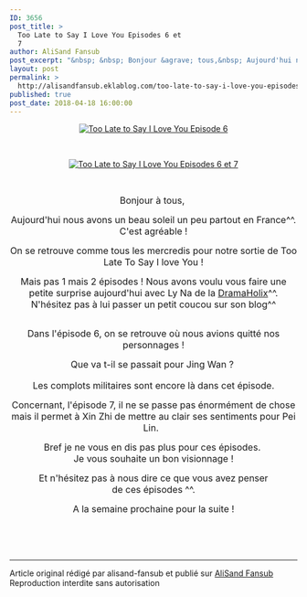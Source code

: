```yaml
---
ID: 3656
post_title: >
  Too Late to Say I Love You Episodes 6 et
  7
author: AliSand Fansub
post_excerpt: "&nbsp; &nbsp; Bonjour &agrave; tous,&nbsp; Aujourd'hui nous avons un beau soleil un peu partout en France^^. C'est agr&eacute;able ! On se retrouve comme tous les mercredis pour notre sortie de Too Late To Say I love You ! Mais pas 1 mais 2 &eacute;pisodes ! Nous avons voulu vous faire une petite surprise aujourd'hui avec Ly Na..."
layout: post
permalink: >
  http://alisandfansub.eklablog.com/too-late-to-say-i-love-you-episodes-6-et-7-a142654358
published: true
post_date: 2018-04-18 16:00:00
---
```

<p style="text-align: center;"><a href="http://ekladata.com/nIGa0f7NXZpEhUfxbO6hS0nJeYE.png"><img src="https://united-subs.dearclouds.com/wp-content/uploads/2018/04/d1d58edd3f035a33aecb8296be98c193.jpg" alt="Too Late to Say I Love You Episode 6"/></a></p>
<p style="text-align: center;">&nbsp;</p>
<p style="text-align: center;"><a href="http://ekladata.com/iYytRjhBRRApkSWVCY2yhHzdf1A.png"><img src="http://ekladata.com/iYytRjhBRRApkSWVCY2yhHzdf1A@500x281.png" alt="Too Late to Say I Love You Episodes 6 et 7"/></a></p>
<p style="text-align: center;">&nbsp;</p>
<p style="text-align: center;"><span style="font-size: 12pt;">Bonjour &agrave; tous,&nbsp;</span></p>
<p style="text-align: center;"><span style="font-size: 12pt;">Aujourd'hui nous avons un beau soleil un peu partout en France^^. C'est agr&eacute;able !</span></p>
<p style="text-align: center;"><span style="font-size: 12pt;">On se retrouve comme tous les mercredis pour notre sortie de Too Late To Say I love You !</span></p>
<p style="text-align: center;"><span style="font-size: 12pt;">Mais pas 1 mais 2 &eacute;pisodes ! Nous avons voulu vous faire une petite surprise aujourd'hui avec Ly Na de la <a href="https://dramaholixvip.wordpress.com/">DramaHolix</a>^^. N'h&eacute;sitez pas &agrave; lui passer un petit coucou sur son blog^^</span><br/><br/></p>
<p style="text-align: center;"><span style="font-size: 12pt;">Dans l'&eacute;pisode 6, on se retrouve o&ugrave; nous avions quitt&eacute; nos personnages ! </span></p>
<p style="text-align: center;"><span style="font-size: 12pt;">Que va t-il se passait pour Jing Wan ?&nbsp;</span><br/><br/><span style="font-size: 12pt;">Les complots militaires sont encore l&agrave; dans cet &eacute;pisode.</span></p>
<p style="text-align: center;"><span style="font-size: 12pt;">Concernant, l'&eacute;pisode 7, il ne se passe pas &eacute;norm&eacute;ment de chose mais il permet &agrave; Xin Zhi&nbsp;de mettre au clair ses sentiments pour Pei Lin. &nbsp;</span></p>
<p style="text-align: center;"><span style="font-size: 12pt;"> Bref je ne vous en dis pas plus pour ces &eacute;pisodes.&nbsp;<br/>Je vous souhaite un bon visionnage !</span></p>
<p style="text-align: center;"><span style="font-size: 12pt;">Et n'h&eacute;sitez pas &agrave; nous dire ce que vous avez penser de&nbsp;ces&nbsp;&eacute;pisodes ^^.</span></p>
<p style="text-align: center;"><span style="font-size: 12pt;">A la semaine prochaine pour la suite !</span></p><br /><br /><br /><hr />Article original rédigé par alisand-fansub et publié sur <a href="http://alisandfansub.eklablog.com/">AliSand Fansub</a> <br /> Reproduction interdite sans autorisation